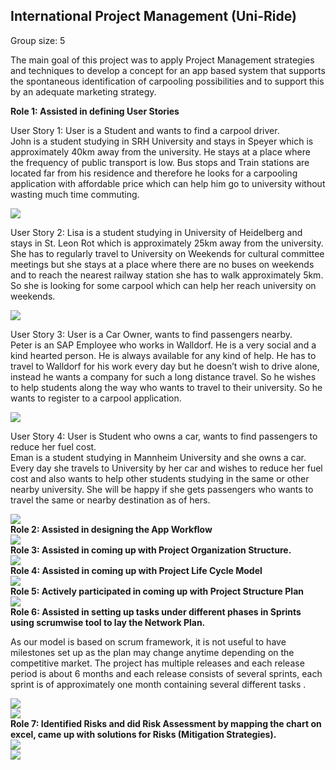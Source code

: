 <h2>International Project Management (Uni-Ride)</h2>
Group size: 5 
<p>The main goal of this project was to apply Project Management strategies and techniques to develop a concept for an app based 
system that supports the spontaneous identification of carpooling possibilities and to support this by an adequate marketing strategy.</p>
<b>Role 1: Assisted in defining User Stories</b><br>
<p>User Story 1: User is a Student and wants to find a carpool driver. <br>
John is a student studying in SRH University and stays in Speyer which is approximately 40km away from the university. 
He stays at a place where the frequency of public transport is low. Bus stops and Train stations are located far from his residence 
and therefore he looks for a carpooling application with affordable price which can help him go to university without wasting much time
commuting.</p>
<img src="https://github.com/Kavana-CR/International-Project-Management-Uni-Ride/blob/master/UserStory1.PNG"> <br>
<p>User Story 2: Lisa is a student studying in University of Heidelberg and stays in St. Leon Rot which is approximately 25km away from the university. She has to regularly travel to University on Weekends for cultural committee meetings but she stays at a place where there are no buses on weekends and to reach the nearest railway station she has to walk approximately 5km. So she is looking for some carpool which can help her reach university on weekends.</p>
<img src="https://github.com/Kavana-CR/International-Project-Management-Uni-Ride/blob/master/UserStory2.PNG">
<p>User Story 3: User is a Car Owner, wants to find passengers nearby.<br>
Peter is an SAP Employee who works in Walldorf. He is a very social and a kind hearted person. He is always available for any kind of help. He has to travel to Walldorf for his work every day but he doesn’t wish to drive alone, instead he wants a company for such a long distance travel. So he wishes to help students along the way who wants to travel to their university. So he wants to register to a carpool application.</p>
<img src="https://github.com/Kavana-CR/International-Project-Management-Uni-Ride/blob/master/UserStory3.PNG"> <br>
<p>User Story 4: User is Student who owns a car, wants to find passengers to reduce her fuel cost. <br>
Eman is a student studying in Mannheim University and she owns a car. Every day she travels to University by her car and wishes to reduce her fuel cost and also wants to help other students studying in the same or other nearby university. She will be happy if she gets passengers who wants to travel the same or nearby destination as of hers.</p>
<img src="https://github.com/Kavana-CR/International-Project-Management-Uni-Ride/blob/master/UserStory4.PNG"> <br>
<b>Role 2: Assisted in designing the App Workflow</b><br>
<img src="https://github.com/Kavana-CR/International-Project-Management-Uni-Ride/blob/master/AppWorkflow.png"> <br>
<b>Role 3: Assisted in coming up with Project Organization Structure.</b><br>
<img src="https://github.com/Kavana-CR/International-Project-Management-Uni-Ride/blob/master/POdiagram.png"> <br>
<b>Role 4: Assisted in coming up with Project Life Cycle Model</b> <br>
<img src="https://github.com/Kavana-CR/International-Project-Management-Uni-Ride/blob/master/Project%20life%20cycle%20model.png"> <br>
<b>Role 5: Actively participated in coming up with Project Structure Plan</b><br>
<img src="https://github.com/Kavana-CR/International-Project-Management-Uni-Ride/blob/master/Project%20Structure%20Plan.png"><br>
<b>Role 6: Assisted in setting up tasks under different phases in Sprints using scrumwise tool to lay the Network Plan.</b><br>
<p>As our model is based on scrum framework, it is not useful to have milestones set up as the plan may change anytime depending on the competitive market. The project has multiple releases and each release period is about 6 months and each release consists of several sprints, each sprint is of approximately one month containing several different tasks .</p>
<img src="https://github.com/Kavana-CR/International-Project-Management-Uni-Ride/blob/master/Sprint2.PNG"><br>
<img src="https://github.com/Kavana-CR/International-Project-Management-Uni-Ride/blob/master/Sprint1-tasks.png"><br>
<b>Role 7: Identified Risks and did Risk Assessment by mapping the chart on excel, came up with solutions for Risks (Mitigation Strategies).</b><br>
<img src="https://github.com/Kavana-CR/International-Project-Management-Uni-Ride/blob/master/Risks-Ranked-to%20filter.PNG"><br>
<img src="https://github.com/Kavana-CR/International-Project-Management-Uni-Ride/blob/master/Risk%20Assessment%20Chart.png"><br>






